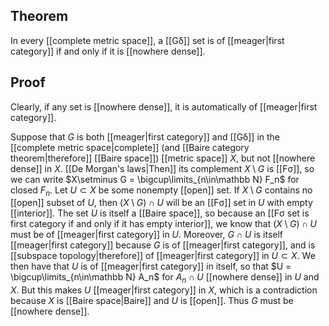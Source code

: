 ## Theorem
In every [[complete metric space]], a [[Gδ]] set is of [[meager|first category]] if and only if it is [[nowhere dense]].
## Proof
Clearly, if any set is [[nowhere dense]], it is automatically of [[meager|first category]]. 

Suppose that $G$ is both [[meager|first category]] and [[Gδ]] in the [[complete metric space|complete]] (and [[Baire category theorem|therefore]] [[Baire space]]) [[metric space]] $X$, but not [[nowhere dense]] in $X$. [[De Morgan's laws|Then]] its complement $X\setminus G$ is [[Fσ]], so we can write $X\setminus G = \bigcup\limits_{n\in\mathbb N} F_n$ for closed $F_n$. Let $U \subset X$ be some nonempty [[open]] set. If $X\setminus G$ contains no [[open]] subset of $U$, then $(X\setminus G) \cap U$ will be an [[Fσ]] set in $U$ with empty [[interior]]. The set $U$ is itself a [[Baire space]], so because an [[Fσ set is first category if and only if it has empty interior]], we know that $(X\setminus G)\cap U$ must be of [[meager|first category]] in $U$. Moreover, $G\cap U$ is itself [[meager|first category]] because $G$ is of [[meager|first category]], and is [[subspace topology|therefore]] of [[meager|first category]] in $U\subset X$. We then have that $U$ is of [[meager|first category]] in itself, so that $U = \bigcup\limits_{n\in\mathbb N} A_n$ for $A_n \cap U$ [[nowhere dense]] in $U$ and $X$. But this makes $U$ [[meager|first category]] in $X$, which is a contradiction because $X$ is [[Baire space|Baire]] and $U$ is [[open]]. Thus $G$ must be [[nowhere dense]].
